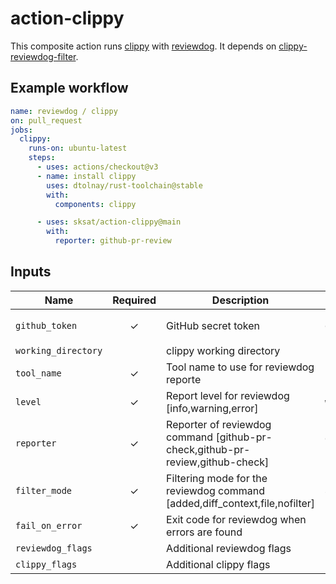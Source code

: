 # action-clippy

This composite action runs [clippy](https://github.com/rust-lang/rust-clippy) with [reviewdog](https://github.com/reviewdog/reviewdog). 
It depends on [clippy-reviewdog-filter](https://github.com/qnighy/clippy-reviewdog-filter).

## Example workflow

```yaml
name: reviewdog / clippy
on: pull_request
jobs:
  clippy:
    runs-on: ubuntu-latest
    steps:
      - uses: actions/checkout@v3
      - name: install clippy
        uses: dtolnay/rust-toolchain@stable
        with:
          components: clippy

      - uses: sksat/action-clippy@main
        with:
          reporter: github-pr-review
```

## Inputs

| Name                | Required | Description | Default |
| ------------------- | :------: | ----------- | ------- |
| `github_token`      | ✓ | GitHub secret token | `${{ github.token }}` |
| `working_directory` |   | clippy working directory | |
| `tool_name`         | ✓ | Tool name to use for reviewdog reporte | `clippy` |
| `level`             | ✓ | Report level for reviewdog [info,warning,error] | `warning` |
| `reporter`          | ✓ | Reporter of reviewdog command [github-pr-check,github-pr-review,github-check] | `github-pr-check` |
| `filter_mode`       | ✓ | Filtering mode for the reviewdog command [added,diff_context,file,nofilter] | `added` |
| `fail_on_error`     | ✓ | Exit code for reviewdog when errors are found | `false` |
| `reviewdog_flags`   |   | Additional reviewdog flags | |
| `clippy_flags`      |   | Additional clippy flags | |

